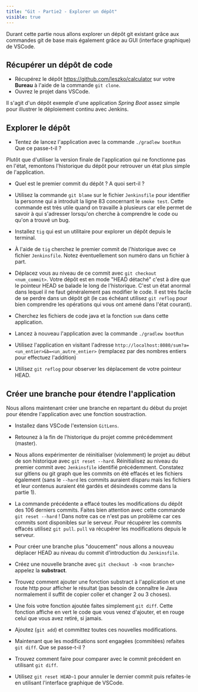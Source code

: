 ```yaml
---
title: "Git - Partie2 - Explorer un dépôt"
visible: true
---
```


Durant cette partie nous allons explorer un dépôt git existant grâce aux commandes git de base mais également grâce au GUI (interface graphique) de VSCode.

## Récupérer un dépôt de code

- Récupérez le dépôt https://github.com/leszko/calculator sur votre **Bureau** à l'aide de la commande `git clone`.
- Ouvrez le projet dans VSCode.

Il s'agit d'un dépôt exemple d'une application _Spring Boot_ assez simple pour illustrer le déploiement continu avec Jenkins.

## Explorer le dépôt

<!-- Remplacer par learninggit.js? -->
<!-- FIXME: test it et prendre autre app sinon -->

- Tentez de lancez l'application avec la commande `./gradlew bootRun` Que ce passe-t-il ?

Plutôt que d'utiliser la version finale de l'application qui ne fonctionne pas en l'état, remontons l'historique du dépôt pour retrouver un état plus simple de l'application.

- Quel est le premier commit du dépôt ? A quoi sert-il ?

- Utilisez la commande `git blame` sur le fichier `Jenkinsfile` pour identifier la personne qui a introduit la ligne 83 concernant le `smoke test`. Cette commande est très utile quand on travaille à plusieurs car elle permet de savoir à qui s'adresser lorsqu'on cherche à comprendre le code ou qu'on a trouvé un bug.

- Installez `tig` qui est un utilitaire pour explorer un dépôt depuis le terminal.

- À l'aide de `tig` cherchez le premier commit de l'historique avec ce fichier `Jenkinsfile`. Notez éventuellement son numéro dans un fichier à part.

- Déplacez vous au niveau de ce commit avec `git checkout <num_commit>`. Votre dépôt est en mode "HEAD détaché" c'est à dire que le pointeur HEAD se balade le long de l'historique.
  C'est un état anormal dans lequel il ne faut généralement pas modifier le code. Il est très facile de se perdre dans un dépôt git (le cas échéant utilisez `git reflog` pour bien comprendre les opérations qui vous ont amené dans l'état courant).

- Cherchez les fichiers de code java et la fonction `sum` dans cette application.

- Lancez à nouveau l'application avec la commande `./gradlew bootRun`

- Utilisez l'application en visitant l'adresse `http://localhost:8080/sum?a=<un_entier>&b=<un_autre_entier>` (remplacez par des nombres entiers pour effectuez l'addition)

- Utilisez `git reflog` pour observer les déplacement de votre pointeur HEAD.

## Créer une branche pour étendre l'application

<!-- FIXME: are we? -->

Nous allons maintenant créer une branche en repartant du début du projet pour étendre l'application avec une fonction soustraction.

- Installez dans VSCode l'extension `GitLens`.

- Retounez à la fin de l'historique du projet comme précédemment (master).

- Nous allons expérimenter de réinitialiser (violemment) le projet au début de son historique avec `git reset --hard`. Réinitialisez au niveau du premier commit avec `Jenkinsfile` identifié précédemment. Constatez sur gitlens ou git graph que les commits on été effacés et les fichiers également (sans le `--hard` les commits auraient disparu mais les fichiers et leur contenus auraient été gardés et désindexés comme dans la partie 1).

- La commande précédente a effacé toutes les modifications du dépôt des 106 derniers commits. Faites bien attention avec cette commande `git reset --hard` ! Dans notre cas ce n'est pas un problème car ces commits sont disponibles sur le serveur. Pour récupérer les commits effacés utilisez `git pull`. `pull` va récupérer les modifications depuis le serveur.

- Pour créer une branche plus "doucement" nous allons a nouveau déplacer HEAD au niveau du commit d'introduction du `Jenkinsfile`.

- Créez une nouvelle branche avec `git checkout -b <nom branche>` appelez la **substract**.

<!-- FIXME: do we want this? -->

- Trouvez comment ajouter une fonction substract à l'application et une route http pour afficher le résultat (pas besoin de connaître le Java normalement il suffit de copier coller et changer 2 ou 3 choses).

- Une fois votre fonction ajoutée faites simplement `git diff`. Cette fonction affiche en vert le code que vous venez d'ajouter, et en rouge celui que vous avez retiré, si jamais.

- Ajoutez (`git add`) et committez toutes ces nouvelles modifications.

- Maintenant que les modifications sont engagées (commitées) refaites `git diff`. Que se passe-t-il ?

<!-- FIXME: Déjà fait, comparer deux branches plutôt ? -->

- Trouvez comment faire pour comparer avec le commit précédent en utilisant `git diff`.

<!-- FIXME: Déjà fait, trouver autre chose non? -->

- Utilisez `git reset HEAD~1` pour annuler le dernier commit puis refaites-le en utilisant l'interface graphique de VSCode.
